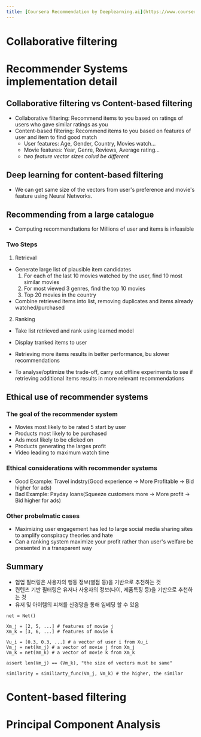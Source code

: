 ```yaml
---
title: [Coursera Recommendation by Deeplearning.ai](https://www.coursera.org/learn/unsupervised-learning-recommenders-reinforcement-learning/)
---
```



# Collaborative filtering

# Recommender Systems implementation detail

## Collaborative filtering vs Content-based filtering

- Collaborative filtering: Recommend items to you based on ratings of users who gave similar ratings as you
- Content-based filtering: Recommend items to you based on features of user and item to find good match
  - User features: Age, Gender, Country, Movies watch...
  - Movie features: Year, Genre, Reviews, Average rating...
  - *two feature vector sizes colud be different*

## Deep learning for content-based filtering

- We can get same size of the vectors from user's preference and movie's feature using Neural Networks.


## Recommending from a large catalogue

- Computing recommendtations for Millions of user and items is infeasible

### Two Steps

1. Retrieval

- Generate large list of plausible item candidates
  1. For each of the last 10 movies watched by the user, find 10 most similar movies
  2. For most viewed 3 genres, find the top 10 movies
  3. Top 20 movies in the country
- Combine retrieved items into list, removing duplicates and items already watched/purchased

2. Ranking
- Take list retrieved and rank using learned model
- Display tranked items to user

- Retrieving more items results in better performance, bu slower recommendations
- To analyse/optimize the trade-off, carry out offline experiments to see if retrieving additional items results in more relevant recommendations

## Ethical use of recommender systems

### The goal of the recommender system

- Movies most likely to be rated 5 start by user
- Products most likely to be purchased
- Ads most likely to be clicked on
- Products generating the larges profit
- Video leading to maximum watch time

### Ethical considerations with recommender systems

- Good Example: Travel indstry(Good experience -> More Profitable -> Bid higher for ads)
- Bad Example: Payday loans(Squeeze customers more -> More profit -> Bid higher for ads)

### Other probelmatic cases

- Maximizing user engagement has led to large social media sharing sites to amplify conspiracy theories and hate
- Can a ranking system maximize your profit rather than user's welfare be presented in a transparent way


## Summary

- 협업 필터링은 사용자의 행동 정보(별점 등)을 기반으로 추천하는 것
- 컨텐츠 기반 필터링은 유저나 사용자의 정보(나이, 제품특징 등)을 기반으로 추천하는 것
- 유저 및 아이템의 피쳐를 신경망을 통해 임베딩 할 수 있음

```python3
net = Net()

Xm_j = [2, 5, ...] # features of movie j
Xm_k = [3, 6, ...] # features of movie k

Vu_i = [0.3, 0.3, ...] # a vector of user i from Xu_i
Vm_j = net(Xm_j) # a vector of movie j from Xm_j
Vm_k = net(Xm_k) # a vector of movie k from Xm_k

assert len(Vm_j) == (Vm_k), "the size of vectors must be same"

similarity = similiarty_func(Vm_j, Vm_k) # the higher, the similar
```


# Content-based filtering

# Principal Component Analysis